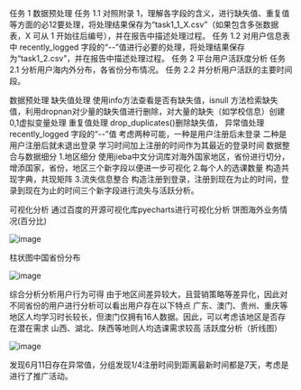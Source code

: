 任务 1 数据预处理
任务 1.1 对照附录 1，理解各字段的含义，进行缺失值、重复值等方面的必12要处理，将处理结果保存为“task1_1_X.csv”（如果包含多张数据表，X 可从 1 开始往后编号），并在报告中描述处理过程。
任务 1.2 对用户信息表中 recently_logged 字段的“--”值进行必要的处理，将处理结果保存为“task1_2.csv”，并在报告中描述处理过程。
任务 2 平台用户活跃度分析
任务 2.1 分析用户海内外分布，各省份分布情况。
任务 2.2 并分析用户活跃的主要时间段。

数据预处理
缺失值处理 使用info方法查看是否有缺失值，isnull 方法检索缺失值，利用dropnan对少量的缺失值进行删除，对大量的缺失（如学校信息）创建0,1虚拟变量处理
重复值处理 drop_duplicates()删除缺失值，
异常值处理 recently_logged 字段的“--”值 考虑两种可能，一种是用户注册后未登录
                                                     二种是用户注册后就未退出登录 学习时间加上注册的时间作为其最近的登录时间
数据整合与数据细分
1.地区细分
  使用jieba中文分词库对海外国家地区，省份进行切分，增添国家，省份，地区三个新字段以便进一步可视化
2.每个人的选课数量
  构造共现字典，共现矩阵
3.流失信息整合
  构造注册到登录，注册到现在为止的时间，登录到现在为止的时间三个新字段进行流失与活跃分析。
  
可视化分析
通过百度的开源可视化库pyecharts进行可视化分析
饼图海外业务情况(百分比)

![image](https://user-images.githubusercontent.com/67318093/119495809-64920500-bd95-11eb-89d1-688f82b9b310.png)

柱状图中国省份分布

![image](https://user-images.githubusercontent.com/67318093/119496068-b175db80-bd95-11eb-8c1b-77c933fec425.png)

综合分析分析用户行为可得
由于地区间差异较大，且营销策略等差异化，因此对不同省份的用户进行分析可以看出用户存在以下特点
广东、澳门、贵州、重庆等地区人均学习时长较长，但澳门仅拥有16人数据。因此，可以考虑该地区是否存在潜在需求
山西、湖北、陕西等地则人均选课需求较高
活跃度分析（折线图）

![image](https://user-images.githubusercontent.com/67318093/119496369-031e6600-bd96-11eb-9502-b0261626dfba.png)

发现6月11日存在异常值，分组发现1/4注册时间到距离最新时间都是7天，考虑是进行了推广活动。




